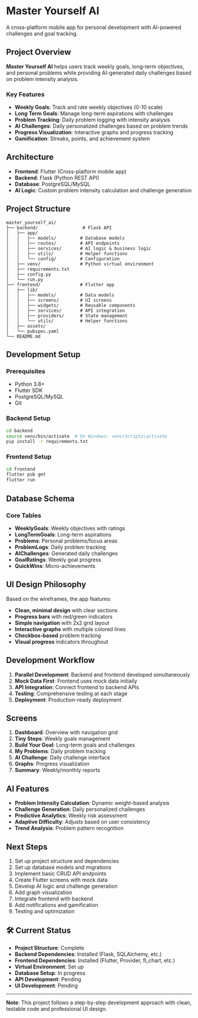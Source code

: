 # Master Yourself AI

A cross-platform mobile app for personal development with AI-powered challenges and goal tracking.

## Project Overview

**Master Yourself AI** helps users track weekly goals, long-term objectives, and personal problems while providing AI-generated daily challenges based on problem intensity analysis.

### Key Features
- **Weekly Goals**: Track and rate weekly objectives (0-10 scale)
- **Long Term Goals**: Manage long-term aspirations with challenges
- **Problem Tracking**: Daily problem logging with intensity analysis
- **AI Challenges**: Daily personalized challenges based on problem trends
- **Progress Visualization**: Interactive graphs and progress tracking
- **Gamification**: Streaks, points, and achievement system

##  Architecture

- **Frontend**: Flutter (Cross-platform mobile app)
- **Backend**: Flask (Python REST API)
- **Database**: PostgreSQL/MySQL
- **AI Logic**: Custom problem intensity calculation and challenge generation

## Project Structure

```
master_yourself_ai/
├── backend/                 # Flask API
│   ├── app/
│   │   ├── models/         # Database models
│   │   ├── routes/         # API endpoints
│   │   ├── services/       # AI logic & business logic
│   │   ├── utils/          # Helper functions
│   │   └── config/         # Configuration
│   ├── venv/               # Python virtual environment
│   ├── requirements.txt
│   ├── config.py
│   └── run.py
├── frontend/               # Flutter app
│   ├── lib/
│   │   ├── models/         # Data models
│   │   ├── screens/        # UI screens
│   │   ├── widgets/        # Reusable components
│   │   ├── services/       # API integration
│   │   ├── providers/      # State management
│   │   └── utils/          # Helper functions
│   ├── assets/
│   └── pubspec.yaml
└── README.md
```

## Development Setup

### Prerequisites
- Python 3.8+
- Flutter SDK
- PostgreSQL/MySQL
- Git

### Backend Setup
```bash
cd backend
source venv/bin/activate  # On Windows: venv\Scripts\activate
pip install -r requirements.txt
```

### Frontend Setup
```bash
cd frontend
flutter pub get
flutter run
```

## Database Schema

### Core Tables
- **WeeklyGoals**: Weekly objectives with ratings
- **LongTermGoals**: Long-term aspirations
- **Problems**: Personal problems/focus areas
- **ProblemLogs**: Daily problem tracking
- **AIChallenges**: Generated daily challenges
- **GoalRatings**: Weekly goal progress
- **QuickWins**: Micro-achievements

## UI Design Philosophy

Based on the wireframes, the app features:
- **Clean, minimal design** with clear sections
- **Progress bars** with red/green indicators
- **Simple navigation** with 2x2 grid layout
- **Interactive graphs** with multiple colored lines
- **Checkbox-based** problem tracking
- **Visual progress** indicators throughout

## Development Workflow

1. **Parallel Development**: Backend and frontend developed simultaneously
2. **Mock Data First**: Frontend uses mock data initially
3. **API Integration**: Connect frontend to backend APIs
4. **Testing**: Comprehensive testing at each stage
5. **Deployment**: Production-ready deployment

## Screens

1. **Dashboard**: Overview with navigation grid
2. **Tiny Steps**: Weekly goals management
3. **Build Your Goal**: Long-term goals and challenges
4. **My Problems**: Daily problem tracking
5. **AI Challenge**: Daily challenge interface
6. **Graphs**: Progress visualization
7. **Summary**: Weekly/monthly reports

## AI Features

- **Problem Intensity Calculation**: Dynamic weight-based analysis
- **Challenge Generation**: Daily personalized challenges
- **Predictive Analytics**: Weekly risk assessment
- **Adaptive Difficulty**: Adjusts based on user consistency
- **Trend Analysis**: Problem pattern recognition

## Next Steps

1. Set up project structure and dependencies
2. Set up database models and migrations
3. Implement basic CRUD API endpoints
4. Create Flutter screens with mock data
5. Develop AI logic and challenge generation
6. Add graph visualization
7. Integrate frontend with backend
8. Add notifications and gamification
9. Testing and optimization

## 🛠️ Current Status

- **Project Structure**: Complete
- **Backend Dependencies**: Installed (Flask, SQLAlchemy, etc.)
- **Frontend Dependencies**: Installed (Flutter, Provider, fl_chart, etc.)
- **Virtual Environment**: Set up
- **Database Setup**: In progress
- **API Development**: Pending
- **UI Development**: Pending

---

**Note**: This project follows a step-by-step development approach with clean, testable code and professional UI design.

